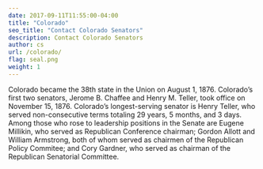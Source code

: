 ```yaml
---
date: 2017-09-11T11:55:00-04:00
title: "Colorado"
seo_title: "Contact Colorado Senators"
description: Contact Colorado Senators
author: cs
url: /colorado/
flag: seal.png
weight: 1
---
```


Colorado became the 38th state in the Union on August 1, 1876. Colorado’s first two senators, Jerome B. Chaffee and Henry M. Teller, took office on November 15, 1876. Colorado’s longest-serving senator is Henry Teller, who served non-consecutive terms totaling 29 years, 5 months, and 3 days. Among those who rose to leadership positions in the Senate are Eugene Millikin, who served as Republican Conference chairman; Gordon Allott and William Armstrong, both of whom served as chairmen of the Republican Policy Commitee; and Cory Gardner, who served as chairman of the Republican Senatorial Committee.